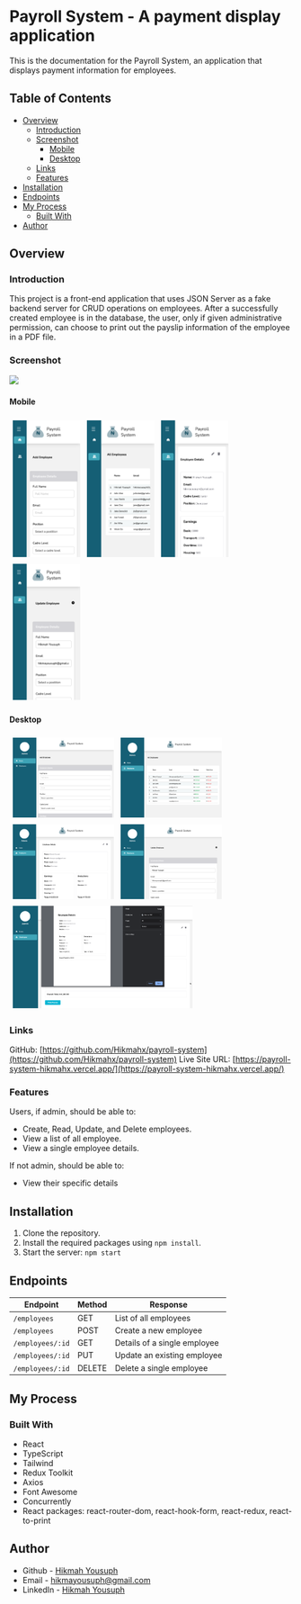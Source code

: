 # Payroll System - A payment display application 

This is the documentation for the Payroll System, an application that displays payment information for employees.

## Table of Contents

- [Overview](#overview)
  - [Introduction](#introduction)
  - [Screenshot](#screenshot)
    - [Mobile](#mobile)
    - [Desktop](#desktop)
  - [Links](#links)
  - [Features](#features)
- [Installation](#installation)
- [Endpoints](#endpoints)
- [My Process](#my-process)
  - [Built With](#built-with)
- [Author](#author)


## Overview

### Introduction

This project is a front-end application that uses JSON Server as a fake backend server for CRUD operations on employees. After a successfully created employee is in the database, the user, only if given administrative permission, can choose to print out the payslip information of the employee in a PDF file.

### Screenshot
![](./screenshot.jpg)

#### Mobile
<div style="display:flex; flex-wrap:wrap">
  <img src="./designs/payroll-system-rust.vercel.app_employees_(1).png" width='120px' style="margin:6px"> 
  <img src="./designs/payroll-system-rust.vercel.app_employees_(2).png" width='120px' style="margin:6px"> 
  <img src="./designs/payroll-system-rust.vercel.app_employees_(5).png" width='120px' style="margin:6px"> 
  <img src="./designs/payroll-system-rust.vercel.app_employees_(6).png" width='120px' style="margin:6px"> 
<div>


#### Desktop
<div style="display:flex; flex-wrap:wrap">
  <img src="./designs/payroll-system-rust.vercel.app_employees.png" width='180px' style="margin:6px"> 
  <img src="./designs/payroll-system-rust.vercel.app_employees_(3).png" width='180px' style="margin:6px"> 
  <img src="./designs/payroll-system-rust.vercel.app_employees_(4).png" width='180px' style="margin:6px"> 
  <img src="./designs/payroll-system-rust.vercel.app_employees_(7).png" width='180px' style="margin:6px"> 
  <img src="./designs/payroll-system-rust.vercel.app_employees_(8).png" width='320px' style="margin:6px"> 

<div>


### Links
GitHub: [https://github.com/Hikmahx/payroll-system](https://github.com/Hikmahx/payroll-system)
Live Site URL: [https://payroll-system-hikmahx.vercel.app/](https://payroll-system-hikmahx.vercel.app/)

### Features

Users, if admin, should be able to:

- Create, Read, Update, and Delete employees.
- View a list of all employee.
- View a single employee details.

If not admin, should be able to:
- View their specific details

## Installation

1. Clone the repository.
2. Install the required packages using `npm install`.
4. Start the server: `npm start`

## Endpoints

| Endpoint | Method | Response |
| --- | --- | --- |
| `/employees` | GET | List of all employees |
| `/employees` | POST | Create a new employee |
| `/employees/:id` | GET | Details of a single employee |
| `/employees/:id` | PUT | Update an existing employee |
| `/employees/:id` | DELETE | Delete a single employee |


## My Process

### Built With

- React
- TypeScript
- Tailwind
- Redux Toolkit
- Axios
- Font Awesome
- Concurrently
- React packages: react-router-dom, react-hook-form, react-redux, react-to-print

## Author

- Github - [Hikmah Yousuph](https://github.com/Hikmahx)
- Email - [hikmayousuph@gmail.com](hikmayousuph@gmail.com)
- LinkedIn - [Hikmah Yousuph](linkedin.com/in/hikmah-yousuph-449467204/)